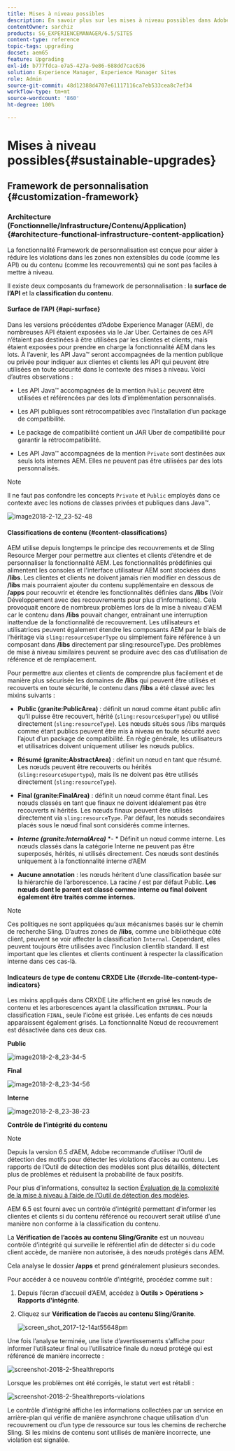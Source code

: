```yaml
---
title: Mises à niveau possibles
description: En savoir plus sur les mises à niveau possibles dans Adobe Experience Manager 6.4.
contentOwner: sarchiz
products: SG_EXPERIENCEMANAGER/6.5/SITES
content-type: reference
topic-tags: upgrading
docset: aem65
feature: Upgrading
exl-id: b777fdca-e7a5-427a-9e86-688dd7cac636
solution: Experience Manager, Experience Manager Sites
role: Admin
source-git-commit: 48d12388d4707e61117116ca7eb533cea8c7ef34
workflow-type: tm+mt
source-wordcount: '860'
ht-degree: 100%

---
```


# Mises à niveau possibles{#sustainable-upgrades}

## Framework de personnalisation {#customization-framework}

### Architecture (Fonctionnelle/Infrastructure/Contenu/Application)  {#architecture-functional-infrastructure-content-application}

La fonctionnalité Framework de personnalisation est conçue pour aider à réduire les violations dans les zones non extensibles du code (comme les API) ou du contenu (comme les recouvrements) qui ne sont pas faciles à mettre à niveau.

Il existe deux composants du framework de personnalisation : la **surface de l’API** et la **classification du contenu**.

#### Surface de l’API {#api-surface}

Dans les versions précédentes d’Adobe Experience Manager (AEM), de nombreuses API étaient exposées via le Jar Uber. Certaines de ces API n’étaient pas destinées à être utilisées par les clientes et clients, mais étaient exposées pour prendre en charge la fonctionnalité AEM dans les lots. À l’avenir, les API Java™ seront accompagnées de la mention publique ou privée pour indiquer aux clientes et clients les API qui peuvent être utilisées en toute sécurité dans le contexte des mises à niveau. Voici d’autres observations :

* Les API Java™ accompagnées de la mention `Public` peuvent être utilisées et référencées par des lots d’implémentation personnalisés.

* Les API publiques sont rétrocompatibles avec l’installation d’un package de compatibilité.
* Le package de compatibilité contient un JAR Uber de compatibilité pour garantir la rétrocompatibilité.
* Les API Java™ accompagnées de la mention `Private` sont destinées aux seuls lots internes AEM. Elles ne peuvent pas être utilisées par des lots personnalisés.

>[!NOTE]
>
>Il ne faut pas confondre les concepts `Private` et `Public` employés dans ce contexte avec les notions de classes privées et publiques dans Java™.

![image2018-2-12_23-52-48](assets/image2018-2-12_23-52-48.png)

#### Classifications de contenu {#content-classifications}

AEM utilise depuis longtemps le principe des recouvrements et de Sling Resource Merger pour permettre aux clientes et clients d’étendre et de personnaliser la fonctionnalité AEM. Les fonctionnalités prédéfinies qui alimentent les consoles et l&#39;interface utilisateur AEM sont stockées dans **/libs**. Les clientes et clients ne doivent jamais rien modifier en dessous de **/libs** mais pourraient ajouter du contenu supplémentaire en dessous de **/apps** pour recouvrir et étendre les fonctionnalités définies dans **/libs** (Voir Développement avec des recouvrements pour plus d’informations). Cela provoquait encore de nombreux problèmes lors de la mise à niveau d&#39;AEM car le contenu dans **/libs** pouvait changer, entraînant une interruption inattendue de la fonctionnalité de recouvrement. Les utilisateurs et utilisatrices peuvent également étendre les composants AEM par le biais de l’héritage via `sling:resourceSuperType` ou simplement faire référence à un composant dans **/libs** directement par sling:resourceType. Des problèmes de mise à niveau similaires peuvent se produire avec des cas d’utilisation de référence et de remplacement.

Pour permettre aux clientes et clients de comprendre plus facilement et de manière plus sécurisée les domaines de **/libs** qui peuvent être utilisés et recouverts en toute sécurité, le contenu dans **/libs** a été classé avec les mixins suivants :

* **Public (granite:PublicArea)** : définit un nœud comme étant public afin qu’il puisse être recouvert, hérité (`sling:resourceSuperType`) ou utilisé directement (`sling:resourceType`). Les nœuds situés sous /libs marqués comme étant publics peuvent être mis à niveau en toute sécurité avec l’ajout d’un package de compatibilité. En règle générale, les utilisateurs et utilisatrices doivent uniquement utiliser les nœuds publics.

* **Résumé (granite:AbstractArea)** : définit un nœud en tant que résumé. Les nœuds peuvent être recouverts ou hérités (`sling:resourceSupertype`), mais ils ne doivent pas être utilisés directement (`sling:resourceType`).

* **Final (granite:FinalArea)** : définit un nœud comme étant final. Les nœuds classés en tant que finaux ne doivent idéalement pas être recouverts ni hérités. Les nœuds finaux peuvent être utilisés directement via `sling:resourceType`. Par défaut, les nœuds secondaires placés sous le nœud final sont considérés comme internes.

* ***Interne (granite:InternalArea)*** *- * Définit un nœud comme interne. Les nœuds classés dans la catégorie Interne ne peuvent pas être superposés, hérités, ni utilisés directement. Ces nœuds sont destinés uniquement à la fonctionnalité interne d’AEM

* **Aucune annotation** : les nœuds héritent d’une classification basée sur la hiérarchie de l’arborescence. La racine / est par défaut Public. **Les nœuds dont le parent est classé comme interne ou final doivent également être traités comme internes.**

>[!NOTE]
>
>Ces politiques ne sont appliquées qu’aux mécanismes basés sur le chemin de recherche Sling. D’autres zones de **/libs**, comme une bibliothèque côté client, peuvent se voir affecter la classification `Internal`. Cependant, elles peuvent toujours être utilisées avec l’inclusion clientlib standard. Il est important que les clientes et clients continuent à respecter la classification interne dans ces cas-là.

#### Indicateurs de type de contenu CRXDE Lite {#crxde-lite-content-type-indicators}

Les mixins appliqués dans CRXDE Lite affichent en grisé les nœuds de contenu et les arborescences ayant la classification `INTERNAL`. Pour la classification `FINAL`, seule l’icône est grisée. Les enfants de ces nœuds apparaissent également grisés. La fonctionnalité Nœud de recouvrement est désactivée dans ces deux cas.

**Public**

![image2018-2-8_23-34-5](assets/image2018-2-8_23-34-5.png)

**Final**

![image2018-2-8_23-34-56](assets/image2018-2-8_23-34-56.png)

**Interne**

![image2018-2-8_23-38-23](assets/image2018-2-8_23-38-23.png)

**Contrôle de l’intégrité du contenu**

>[!NOTE]
>
>Depuis la version 6.5 d’AEM, Adobe recommande d’utiliser l’Outil de détection des motifs pour détecter les violations d’accès au contenu. Les rapports de l’Outil de détection des modèles sont plus détaillés, détectent plus de problèmes et réduisent la probabilité de faux positifs.
>
>Pour plus d’informations, consultez la section [Évaluation de la complexité de la mise à niveau à l’aide de l’Outil de détection des modèles](/help/sites-deploying/pattern-detector.md).

AEM 6.5 est fourni avec un contrôle d’intégrité permettant d’informer les clientes et clients si du contenu référencé ou recouvert serait utilisé d’une manière non conforme à la classification du contenu.

La **Vérification de l’accès au contenu Sling/Granite** est un nouveau contrôle d’intégrité qui surveille le référentiel afin de détecter si du code client accède, de manière non autorisée, à des nœuds protégés dans AEM.

Cela analyse le dossier **/apps** et prend généralement plusieurs secondes.

Pour accéder à ce nouveau contrôle d’intégrité, procédez comme suit :

1. Depuis l’écran d’accueil d’AEM, accédez à **Outils > Opérations > Rapports d&#39;intégrité**.
1. Cliquez sur **Vérification de l’accès au contenu Sling/Granite**.

   ![screen_shot_2017-12-14at55648pm](assets/screen_shot_2017-12-14at55648pm.png)

Une fois l’analyse terminée, une liste d’avertissements s’affiche pour informer l’utilisateur final ou l’utilisatrice finale du nœud protégé qui est référencé de manière incorrecte :

![screenshot-2018-2-5healthreports](assets/screenshot-2018-2-5healthreports.png)

Lorsque les problèmes ont été corrigés, le statut vert est rétabli :

![screenshot-2018-2-5healthreports-violations](assets/screenshot-2018-2-5healthreports-violations.png)

Le contrôle d’intégrité affiche les informations collectées par un service en arrière-plan qui vérifie de manière asynchrone chaque utilisation d&#39;un recouvrement ou d’un type de ressource sur tous les chemins de recherche Sling. Si les mixins de contenu sont utilisés de manière incorrecte, une violation est signalée.
